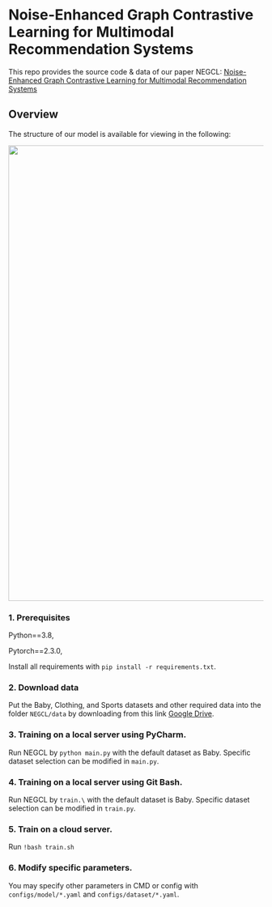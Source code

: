 # Noise-Enhanced Graph Contrastive Learning for Multimodal Recommendation Systems

This repo provides the source code & data of our paper NEGCL: [Noise-Enhanced Graph Contrastive Learning for Multimodal Recommendation Systems](https://github.com/HubuKG/NEGCL) 

## Overview

The structure of our model is available for viewing in the following:
<p align="center">
   <img src="NEGCL.png" width="900">
</p>

### 1. Prerequisites

Python==3.8,

Pytorch==2.3.0,

Install all requirements with ``pip install -r requirements.txt``.


### 2. Download data

Put the Baby, Clothing, and Sports datasets and other required data into the folder ``NEGCL/data`` by downloading from this link [Google Drive](https://drive.google.com/drive/folders/1BxObpWApHbGx9jCQGc8z52cV3t9_NE0f?usp=sharing).

### 3. Training on a local server using PyCharm.

Run NEGCL by ``python main.py`` with the default dataset as Baby. Specific dataset selection can be modified in `main.py`.

### 4. Training on a local server using Git Bash.

Run NEGCL by ``train.\`` with the default dataset is Baby. Specific dataset selection can be modified in `train.py`.


### 5. Train on a cloud server.

Run ``!bash train.sh``

### 6. Modify specific parameters.

You may specify other parameters in CMD or config with `configs/model/*.yaml` and `configs/dataset/*.yaml`. 
